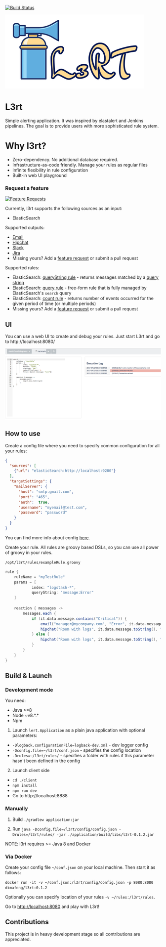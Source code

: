 [![Build Status](https://travis-ci.org/l3rt/l3rt.svg?branch=master)](https://travis-ci.org/l3rt/l3rt)

![l3rt](lert.png)

# L3rt

Simple alerting application. It was inspired by elastalert and Jenkins pipelines. The goal is to provide users with more sophisticated rule system.

# Why l3rt?

* Zero-dependency. No additional database required.
* Infrastructure-as-code friendly. Manage your rules as regular files
* Infinite flexibility in rule configuration
* Built-in web UI playground

### Request a feature

[![Feature Requests](http://feathub.com/l3rt/l3rt?format=svg)](http://feathub.com/l3rt/l3rt)


Currently, l3rt supports the following sources as an input:

* ElasticSearch

Supported outputs:

* [Email](docs/mailTarget.md)
* [Hipchat](docs/hipchatTarget.md)
* [Slack](docs/slackTarget.md)
* [Jira](docs/jiraTarget.md)
* Missing yours? Add a [feature request](http://feathub.com/l3rt/l3rt) or submit a pull request 

Supported rules:

* ElasticSearch: [queryString rule](docs/elasticsearchQueryStringRule.md) - returns messages matched by a [query string](https://www.elastic.co/guide/en/elasticsearch/reference/5.5/query-dsl-query-string-query.html)
* ElasticSearch: [query rule](docs/elasticsearchQueryRule.md) - free-form rule that is fully managed by ElasticSearch's `search` query
* ElasticSearch: [count rule](docs/elasticsearchCountRule.md) - returns number of events occurred for the given period of time (or multiple periods)
* Missing yours? Add a [feature request](http://feathub.com/l3rt/l3rt) or submit a pull request 

## UI

You can use a web UI to create and debug your rules. Just start L3rt and go to http://localhost:8080/

![ui](UI.png)

## How to use

Create a config file where you need to specify common configuration for all your rules:

```json
{
  "sources": [
    {"url": "elasticSearch:http://localhost:9200"}
  ],
  "targetSettings": {
    "mailServer": {
      "host": "smtp.gmail.com",
      "port": "465",
      "auth":  true,
      "username": "myemail@test.com",
      "password": "password"
    }
  }
}
```

You can find more info about config [here](docs/config.md).

Create your rule. All rules are groovy based DSLs, so you can use all power of groovy in your rules.

`/opt/l3rt/rules/exampleRule.groovy`

```groovy
rule {
    ruleName = "myTestRule"
    params = [
            index: "logstash-*",
            queryString: "message:Error"
    ]

    reaction { messages ->
        messages.each {
            if (it.data.message.contains("Critical")) {
                email("manager@mycompany.com", "Error", it.data.message.toString())
                hipchat("Room with logs", it.data.message.toString(), "RED", true)
            } else {
                hipchat("Room with logs", it.data.message.toString(), "YELLOW", true)
            }
        }
    }
}
```

## Build & Launch 

### Development mode

You need:
* Java >=8
* Node ~v8.\*.\*
* Npm

1. Launch `lert.Application` as a plain java application with optional parameters:
* `-Dlogback.configurationFile=logback-dev.xml` - dev logger config
* `-Dconfig.file=~/l3rt/conf.json` - specifies the config location
* `-Drules=~/l3rt/rules/` - specifies a folder with rules if this parameter hasn't been defined in the config

2. Launch client side
* `cd ./client`
* `npm install`
* `npm run dev`
* Go to http://localhost:8888

### Manually 

1. Build
`./gradlew application:jar `

2. Run
`java -Dconfig.file=/l3rt/config/config.json -Drules=/l3rt/rules/ -jar ./application/build/libs/l3rt-0.1.2.jar`

NOTE: l3rt requires >= Java 8 and Docker

### Via Docker

Create your config file `~/conf.json` on your local machine. Then start it as follows:

`docker run -it -v ~/conf.json:/l3rt/config/config.json -p 8080:8080 dimafeng/l3rt:0.1.2`

Optionally you can specify location of your rules `-v ~/rules:/l3rt/rules`.

Go to [http://localhost:8080](http://localhost:8080) and play with L3rt!

## Contributions

This project is in heavy development stage so all contributions are appreciated. 
